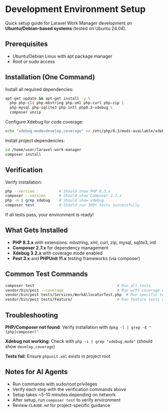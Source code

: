 # Development Environment Setup

Quick setup guide for Laravel Work Manager development on **Ubuntu/Debian-based systems** (tested on Ubuntu 24.04).

## Prerequisites

- Ubuntu/Debian Linux with apt package manager
- Root or sudo access

## Installation (One Command)

Install all required dependencies:

```bash
apt-get update && apt-get install -y \
  php php-cli php-mbstring php-xml php-curl php-zip \
  php-mysql php-sqlite3 php-intl php8.3-xdebug \
  composer unzip
```

Configure Xdebug for code coverage:

```bash
echo "xdebug.mode=develop,coverage" >> /etc/php/8.3/mods-available/xdebug.ini
```

Install project dependencies:

```bash
cd /home/user/laravel-work-manager
composer install
```

## Verification

Verify installation:

```bash
php --version           # Should show PHP 8.3.x
composer --version      # Should show Composer 2.7.x
php -m | grep xdebug    # Should show xdebug
composer test           # Should run 300+ tests successfully
```

If all tests pass, your environment is ready!

## What Gets Installed

- **PHP 8.3.x** with extensions: mbstring, xml, curl, zip, mysql, sqlite3, intl
- **Composer 2.7.x** for dependency management
- **Xdebug 3.2.x** with coverage mode enabled
- **Pest 3.x** and **PHPUnit 11.x** testing frameworks (via composer)

## Common Test Commands

```bash
composer test                                     # Run all tests
vendor/bin/pest --coverage                        # Run with coverage report
vendor/bin/pest tests/Services/WorkAllocatorTest.php  # Run specific test
vendor/bin/pest tests/Feature/                    # Run feature tests only
```

## Troubleshooting

**PHP/Composer not found**: Verify installation with `dpkg -l | grep -E "(php|composer)"`

**Xdebug not working**: Check with `php -i | grep "xdebug.mode"` (should show `develop,coverage`)

**Tests fail**: Ensure `phpunit.xml` exists in project root

## Notes for AI Agents

- Run commands with sudo/root privileges
- Verify each step with the verification commands above
- Setup takes ~5-10 minutes depending on network
- After setup, run `composer test` to verify environment
- Review `CLAUDE.md` for project-specific guidance
